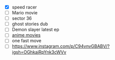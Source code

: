 - [x] speed racer
- [ ] Mario movie
- [ ] sector 36
- [ ] ghost stories dub
- [ ] Demon slayer latest ep
- [ ] [anime movies](https://www.instagram.com/p/C81ewWpRn4B/)
- [ ] one fast move
- [ ] https://www.instagram.com/p/C94vnvGBABV/?igsh=OGhkajRpYnk3cWVv